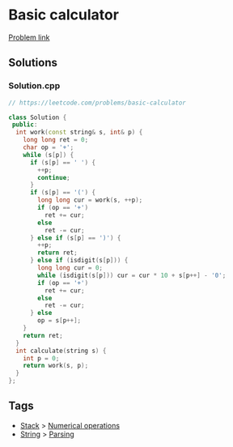 # Basic calculator

[Problem link](https://leetcode.com/problems/basic-calculator)

## Solutions


### Solution.cpp
```cpp
// https://leetcode.com/problems/basic-calculator

class Solution {
 public:
  int work(const string& s, int& p) {
    long long ret = 0;
    char op = '+';
    while (s[p]) {
      if (s[p] == ' ') {
        ++p;
        continue;
      }
      if (s[p] == '(') {
        long long cur = work(s, ++p);
        if (op == '+')
          ret += cur;
        else
          ret -= cur;
      } else if (s[p] == ')') {
        ++p;
        return ret;
      } else if (isdigit(s[p])) {
        long long cur = 0;
        while (isdigit(s[p])) cur = cur * 10 + s[p++] - '0';
        if (op == '+')
          ret += cur;
        else
          ret -= cur;
      } else
        op = s[p++];
    }
    return ret;
  }
  int calculate(string s) {
    int p = 0;
    return work(s, p);
  }
};
```
## Tags

* [Stack](/Collections/stack.md#stack) > [Numerical operations](/Collections/stack.md#numerical-operations)
* [String](/Collections/string.md#string) > [Parsing](/Collections/string.md#parsing)
